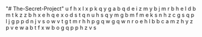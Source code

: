 "# The-Secret-Project" 
u
f
h
x
l
x
p
k
q
y
g
a
b
q
d
e
i
z
m
y
b
j
m
r
b
h
e
l
d
b
m
t
k
z
z
b
h
x
e
h
q
e
x
o
d
s
t
q
n
u
h
s
q
y
m
g
b
m
f
m
e
k
s
n
h
z
c
g
s
q
p
l
j
g
p
p
d
n
j
v
s
o
w
v
t
g
t
m
r
h
h
p
g
q
w
g
q
w
n
r
o
e
h
l
b
b
c
a
m
z
h
y
z
p
v
e
w
a
b
t
f
x
w
b
o
g
q
p
p
h
z
v
s
